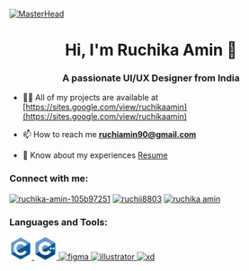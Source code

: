 
[![MasterHead](https://www.google.com/url?sa=i&url=https%3A%2F%2Fmoqod.com%2Fblog%2Fux-ui-design-importance%2F&psig=AOvVaw1wfryhEDjHOdm0MkVCQ9X6&ust=1697728062350000&source=images&cd=vfe&opi=89978449&ved=0CBEQjRxqFwoTCNDEl5n2_4EDFQAAAAAdAAAAABAD)](https://sites.google.com/view/ruchikaamin)
<h1 align="center">Hi, I'm Ruchika Amin 👀</h1>
<h3 align="center">A passionate UI/UX Designer from India</h3>

- 👨‍💻 All of my projects are available at [https://sites.google.com/view/ruchikaamin](https://sites.google.com/view/ruchikaamin)

- 📫 How to reach me **ruchiamin90@gmail.com**

- 📄 Know about my experiences [Resume](https://drive.google.com/file/d/1v-YzMoyvO1hYjlKy7IPSWsJGZfwP5bud/view?usp=sharing)

<h3 align="left">Connect with me:</h3>
<p align="left">
<a href="https://linkedin.com/in/ruchika-amin-105b97251" target="blank"><img align="center" src="https://raw.githubusercontent.com/rahuldkjain/github-profile-readme-generator/master/src/images/icons/Social/linked-in-alt.svg" alt="ruchika-amin-105b97251" height="30" width="40" /></a>
<a href="https://dribbble.com/ruchii8803" target="blank"><img align="center" src="https://raw.githubusercontent.com/rahuldkjain/github-profile-readme-generator/master/src/images/icons/Social/dribbble.svg" alt="ruchii8803" height="30" width="40" /></a>
<a href="https://www.behance.net/ruchika amin" target="blank"><img align="center" src="https://raw.githubusercontent.com/rahuldkjain/github-profile-readme-generator/master/src/images/icons/Social/behance.svg" alt="ruchika amin" height="30" width="40" /></a>
</p>

<h3 align="left">Languages and Tools:</h3>
<p align="left"> <a href="https://www.cprogramming.com/" target="_blank" rel="noreferrer"> <img src="https://raw.githubusercontent.com/devicons/devicon/master/icons/c/c-original.svg" alt="c" width="40" height="40"/> </a> <a href="https://www.w3schools.com/cpp/" target="_blank" rel="noreferrer"> <img src="https://raw.githubusercontent.com/devicons/devicon/master/icons/cplusplus/cplusplus-original.svg" alt="cplusplus" width="40" height="40"/> </a> <a href="https://www.figma.com/" target="_blank" rel="noreferrer"> <img src="https://www.vectorlogo.zone/logos/figma/figma-icon.svg" alt="figma" width="40" height="40"/> </a> <a href="https://www.adobe.com/in/products/illustrator.html" target="_blank" rel="noreferrer"> <img src="https://www.vectorlogo.zone/logos/adobe_illustrator/adobe_illustrator-icon.svg" alt="illustrator" width="40" height="40"/> </a> <a href="https://www.adobe.com/products/xd.html" target="_blank" rel="noreferrer"> <img src="https://cdn.worldvectorlogo.com/logos/adobe-xd.svg" alt="xd" width="40" height="40"/> </a> </p>
